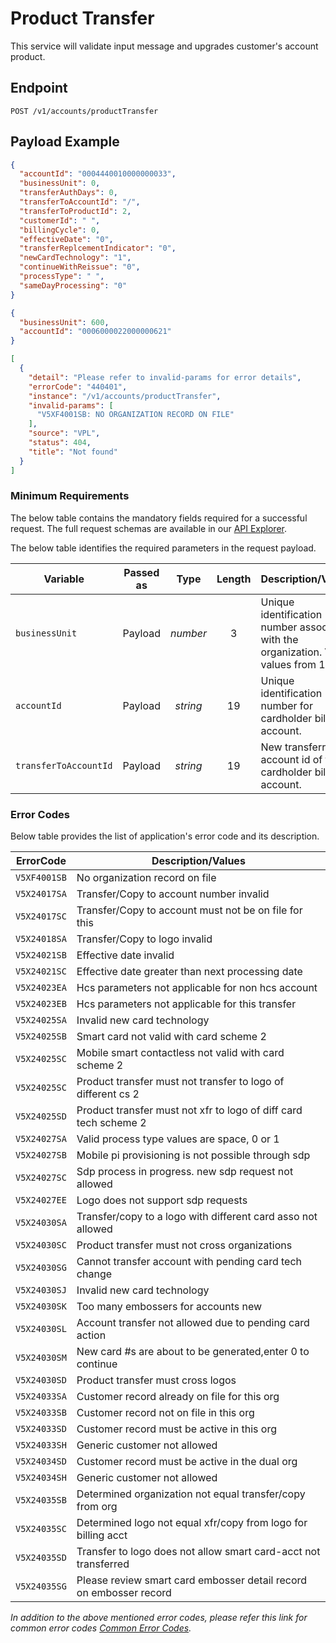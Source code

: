 # Product Transfer

This service will validate input message and upgrades customer's account product. 

## Endpoint

`POST /v1/accounts/productTransfer`

## Payload Example

<!--
type: tab
titles: Request, Response, Error
-->

```json
{
  "accountId": "0004440010000000033",
  "businessUnit": 0,
  "transferAuthDays": 0,
  "transferToAccountId": "/",
  "transferToProductId": 2,
  "customerId": " ",
  "billingCycle": 0,
  "effectiveDate": "0",
  "transferReplcementIndicator": "0",
  "newCardTechnology": "1",
  "continueWithReissue": "0",
  "processType": " ",
  "sameDayProcessing": "0"
}
```

<!--
type: tab
-->

```json
{
  "businessUnit": 600,
  "accountId": "0006000022000000621"
}
```

<!--
type: tab
-->

```json
[
  {
    "detail": "Please refer to invalid-params for error details",
    "errorCode": "440401",
    "instance": "/v1/accounts/productTransfer",
    "invalid-params": [
      "V5XF4001SB: NO ORGANIZATION RECORD ON FILE"
    ],
    "source": "VPL",
    "status": 404,
    "title": "Not found"
  }
]
```

<!-- type: tab-end -->

### Minimum Requirements

The below table contains the mandatory fields required for a successful request. The full request schemas are available in our [API Explorer](../api/?type=post&path=/v1/accounts/productTransfer).

The below table identifies the required parameters in the request payload.

| Variable | Passed as | Type | Length | Description/Values |
| -------- | :-------: | :--: | :------------: | ------------------ |
| `businessUnit` | Payload | *number* | 3 | Unique identification number associated with the organization. Valid values from 1-998. |
| `accountId` | Payload | *string* | 19 | Unique identification number for cardholder billing account. |
| `transferToAccountId` | Payload | *string* | 19 | New transferred to account id of the cardholder billing account. |  
 
### Error Codes

Below table provides the list of application's error code and its description.

| ErrorCode |  Description/Values |
| --------  | ------------------ |
| `V5XF4001SB` | No organization record on file |
| `V5X24017SA` | Transfer/Copy to account number invalid |
| `V5X24017SC` | Transfer/Copy to account must not be on file for this |
| `V5X24018SA` | Transfer/Copy to logo invalid |
| `V5X24021SB` | Effective date invalid |
| `V5X24021SC` | Effective date greater than next processing date |
| `V5X24023EA` | Hcs parameters not applicable for non hcs account |
| `V5X24023EB` | Hcs parameters not applicable for this transfer |
| `V5X24025SA` | Invalid new card technology |
| `V5X24025SB` | Smart card not valid with card scheme 2 |
| `V5X24025SC` | Mobile smart contactless not valid with card scheme 2 |
| `V5X24025SC` | Product transfer must not transfer to logo of different cs 2 |
| `V5X24025SD` | Product transfer must not xfr to logo of diff card tech scheme 2 |
| `V5X24027SA` | Valid process type values are space, 0 or 1 |
| `V5X24027SB` | Mobile pi provisioning is not possible through sdp |
| `V5X24027SC` | Sdp process in progress. new sdp request not allowed |
| `V5X24027EE` | Logo does not support sdp requests |
| `V5X24030SA` | Transfer/copy to a logo with different card asso not allowed |
| `V5X24030SC` | Product transfer must not cross organizations |
| `V5X24030SG` | Cannot transfer account with pending card tech change |
| `V5X24030SJ` | Invalid new card technology |
| `V5X24030SK` | Too many embossers for accounts new |
| `V5X24030SL` | Account transfer not allowed due to pending card action |
| `V5X24030SM` | New card #s are about to be generated,enter 0 to continue |
| `V5X24030SD` | Product transfer must cross logos |
| `V5X24033SA` | Customer record already on file for this org |
| `V5X24033SB` | Customer record not on file in this org |
| `V5X24033SD` | Customer record must be active in this org |
| `V5X24033SH` | Generic customer not allowed |
| `V5X24034SD` | Customer record must be active in the dual org |
| `V5X24034SH` | Generic customer not allowed |
| `V5X24035SB` | Determined organization not equal transfer/copy from org |
| `V5X24035SC` | Determined logo not equal xfr/copy from logo for billing acct |
| `V5X24035SD` | Transfer to logo does not allow smart card-acct not transferred |
| `V5X24035SG` | Please review smart card embosser detail record on embosser record |

*In addition to the above mentioned error codes, please refer this link for common error codes [Common Error Codes](?path=docs/Common_Error_Code.md).*